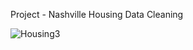 Project - Nashville Housing Data Cleaning

![Housing3](https://user-images.githubusercontent.com/122255738/222893564-20cdc0fc-5408-46c5-8e2c-18c20cd243d9.jpg)
